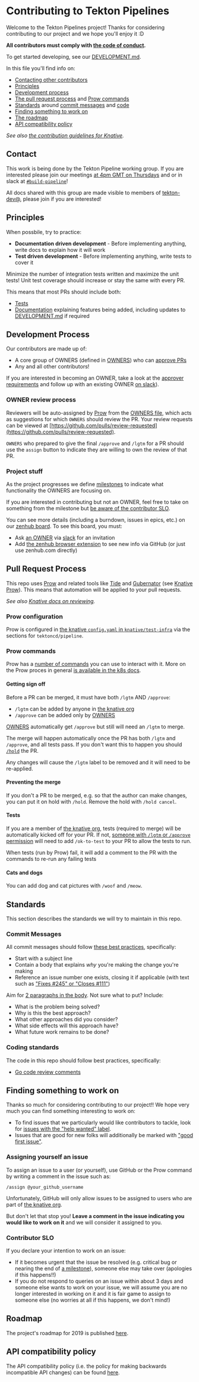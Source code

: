 # Contributing to Tekton Pipelines

Welcome to the Tekton Pipelines project! Thanks for considering contributing to
our project and we hope you'll enjoy it :D

**All contributors must comply with
[the code of conduct](./code-of-conduct.md).**

To get started developing, see our [DEVELOPMENT.md](./DEVELOPMENT.md).

In this file you'll find info on:

- [Contacting other contributors](#contact)
- [Principles](#principles)
- [Development process](#development-process)
- [The pull request process](#pull-request-process) and
  [Prow commands](#prow-commands)
- [Standards](#standards) around [commit messages](#commit-messages) and
  [code](#coding-standards)
- [Finding something to work on](#finding-something-to-work-on)
- [The roadmap](#roadmap)
- [API compatibility policy](#api-compatibility-policy)

_See also
[the contribution guidelines for Knative](https://github.com/knative/docs/blob/master/community/CONTRIBUTING.md)._

## Contact

This work is being done by the Tekton Pipeline working group.
If you are interested please join our meetings
[at 4pm GMT on Thursdays](https://calendar.google.com/event?action=TEMPLATE&tmeid=M3NtMDU5M2Y0aTdkMDRqNjVjYXM1N3YyY2RfMjAxOTAzMjFUMTYwMDAwWiBnb29nbGUuY29tX2Qzb3Zjdm8xcDMyMTloOTg5NTczdjk4Zm5zQGc&tmsrc=google.com_d3ovcvo1p3219h989573v98fns%40group.calendar.google.com&scp=ALL)
and or in slack at [`#build-pipeline`](https://knative.slack.com/messages/build-pipeline)!

All docs shared with this group are made visible to members of
[tekton-dev@](https://groups.google.com/forum/#!forum/tekton-dev), please join
if you are interested!

## Principles

When possbile, try to practice:

- **Documentation driven development** - Before implementing anything, write
  docs to explain how it will work
- **Test driven development** - Before implementing anything, write tests to
  cover it

Minimize the number of integration tests written and maximize the unit tests!
Unit test coverage should increase or stay the same with every PR.

This means that most PRs should include both:

- [Tests](https://github.com/tektoncd/pipeline/tree/master/test#tests)
- [Documentation](https://github.com/tektoncd/pipeline/tree/master/docs)
  explaining features being added, including updates to
  [DEVELOPMENT.md](./DEVELOPMENT.md) if required

## Development Process

Our contributors are made up of:

- A core group of OWNERS (defined in [OWNERS](OWNERS)) who can
  [approve PRs](#getting-sign-off)
- Any and all other contributors!

If you are interested in becoming an OWNER, take a look at the
[approver requirements](https://github.com/knative/docs/blob/master/community/ROLES.md#approver)
and follow up with an existing OWNER [on slack](https://knative.slack.com/)).

### OWNER review process

Reviewers will be auto-assigned by [Prow](#pull-request-process) from the
[OWNERS file](OWNERS), which acts as suggestions for which `OWNERS` should
review the PR. Your review requests can be viewed at
[https://github.com/pulls/review-requested](https://github.com/pulls/review-requested).

`OWNERS` who prepared to give the final `/approve` and `/lgtm` for a PR should
use the `assign` button to indicate they are willing to own the review of that
PR.

### Project stuff

As the project progresses we define
[milestones](https://help.github.com/articles/about-milestones/) to indicate
what functionality the OWNERS are focusing on.

If you are interested in contributing but not an OWNER, feel free to take on
something from the milestone but
[be aware of the contributor SLO](#contributor-slo).

You can see more details (including a burndown, issues in epics, etc.) on our
[zenhub board](https://app.zenhub.com/workspaces/pipelines-5bc61a054b5806bc2bed4fb2/boards?repos=146641150).
To see this board, you must:

- Ask [an OWNER](OWNERS) via [slack](https://knative.slack.com) for an
  invitation
- Add [the zenhub browser extension](https://www.zenhub.com/extension) to see
  new info via GitHub (or just use zenhub.com directly)

## Pull Request Process

This repo uses [Prow](https://github.com/kubernetes/test-infra/tree/master/prow)
and related tools like
[Tide](https://github.com/kubernetes/test-infra/tree/master/prow/tide) and
[Gubernator](https://github.com/kubernetes/test-infra/tree/master/gubernator)
(see
[Knative Prow](https://github.com/knative/test-infra/blob/master/ci/prow/prow_setup.md)).
This means that automation will be applied to your pull requests.

_See also
[Knative docs on reviewing](https://github.com/knative/docs/blob/master/community/REVIEWING.md)._

### Prow configuration

Prow is configured in
[the knative `config.yaml` in `knative/test-infra`](https://github.com/knative/test-infra/blob/master/ci/prow/config.yaml)
via the sections for `tektoncd/pipeline`.

### Prow commands

Prow has a [number of commands](https://prow.knative.dev/command-help) you can
use to interact with it. More on the Prow proces in general
[is available in the k8s docs](https://github.com/kubernetes/community/blob/master/contributors/guide/owners.md#the-code-review-process).

#### Getting sign off

Before a PR can be merged, it must have both `/lgtm` AND `/approve`:

- `/lgtm` can be added by anyone in
  [the knative org](https://github.com/orgs/knative/people)
- `/approve` can be added only by
  [OWNERS](https://github.com/tektoncd/pipeline/blob/master/OWNERS)

[OWNERS](https://github.com/tektoncd/pipeline/blob/master/OWNERS) automatically
get `/approve` but still will need an `/lgtm` to merge.

The merge will happen automatically once the PR has both `/lgtm` and `/approve`,
and all tests pass. If you don't want this to happen you should
[`/hold`](#preventing-the-merge) the PR.

Any changes will cause the `/lgtm` label to be removed and it will need to be
re-applied.

#### Preventing the merge

If you don't a PR to be merged, e.g. so that the author can make changes, you
can put it on hold with `/hold`. Remove the hold with `/hold cancel`.

#### Tests

If you are a member of
[the knative org](https://github.com/orgs/knative/people), tests (required to
merge) will be automatically kicked off for your PR. If not,
[someone with `/lgtm` or `/approve` permission](#getting-sign-off) will need to
add `/ok-to-test` to your PR to allow the tests to run.

When tests (run by Prow) fail, it will add a comment to the PR with the commands
to re-run any failing tests

#### Cats and dogs

You can add dog and cat pictures with `/woof` and `/meow`.

## Standards

This section describes the standards we will try to maintain in this repo.

### Commit Messages

All commit messages should follow
[these best practices](https://chris.beams.io/posts/git-commit/), specifically:

- Start with a subject line
- Contain a body that explains _why_ you're making the change you're making
- Reference an issue number one exists, closing it if applicable (with text such
  as
  ["Fixes #245" or "Closes #111"](https://help.github.com/articles/closing-issues-using-keywords/))

Aim for [2 paragraphs in the body](https://www.youtube.com/watch?v=PJjmw9TRB7s).
Not sure what to put? Include:

- What is the problem being solved?
- Why is this the best approach?
- What other approaches did you consider?
- What side effects will this approach have?
- What future work remains to be done?

### Coding standards

The code in this repo should follow best practices, specifically:

- [Go code review comments](https://github.com/golang/go/wiki/CodeReviewComments)

## Finding something to work on

Thanks so much for considering contributing to our project!! We hope very much
you can find something interesting to work on:

- To find issues that we particularly would like contributors to tackle, look
  for
  [issues with the "help wanted" label](https://github.com/tektoncd/pipeline/issues?q=is%3Aissue+is%3Aopen+label%3A%22help+wanted%22).
- Issues that are good for new folks will additionally be marked with
  ["good first issue"](https://github.com/tektoncd/pipeline/issues?q=is%3Aissue+is%3Aopen+label%3A%22good+first+issue%22).

### Assigning yourself an issue

To assign an issue to a user (or yourself), use GitHub or the Prow command by
writing a comment in the issue such as:

```none
/assign @your_github_username
```

Unfortunately, GitHub will only allow issues to be assigned to users who are
part of [the knative org](https://github.com/orgs/knative/people).

But don't let that stop you! **Leave a comment in the issue indicating you would
like to work on it** and we will consider it assigned to you.

### Contributor SLO

If you declare your intention to work on an issue:

- If it becomes urgent that the issue be resolved (e.g. critical bug or nearing
  the end of [a milestone](#project-stuff)), someone else may take over
  (apologies if this happens!!)
- If you do not respond to queries on an issue within about 3 days and someone
  else wants to work on your issue, we will assume you are no longer interested
  in working on it and it is fair game to assign to someone else (no worries at
  all if this happens, we don't mind!)

## Roadmap

The project's roadmap for 2019 is published [here](./roadmap-2019.md).

## API compatibility policy

The API compatibility policy (i.e. the policy for making backwards incompatible
API changes) can be found [here](api_compatibility_policy.md).